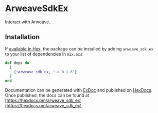 # ArweaveSdkEx

Interact with Arweave.

## Installation

If [available in Hex](https://hex.pm/docs/publish), the package can be installed
by adding `arweave_sdk_ex` to your list of dependencies in `mix.exs`:

```elixir
def deps do
  [
    {:arweave_sdk_ex, "~> 0.1.6"}
  ]
end
```

Documentation can be generated with [ExDoc](https://github.com/elixir-lang/ex_doc)
and published on [HexDocs](https://hexdocs.pm). Once published, the docs can
be found at [https://hexdocs.pm/arweave_sdk_ex](https://hexdocs.pm/arweave_sdk_ex).

